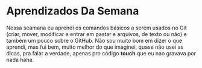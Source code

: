 # Aprendizados Da Semana
Nessa seamana eu aprendi os comandos básicos a serem usados no Git (criar, mover, modificar e entrar em pastar e arquivos, de texto ou não) e também um pouco sobre o GitHub. Não sou muito bom em dizer o que aprendi, mas fui bem, muito melhor do que imaginei, quase não usei as dicas, pra falar a verdade, apenas pro código **touch** que eu nao gravava por nada haha.